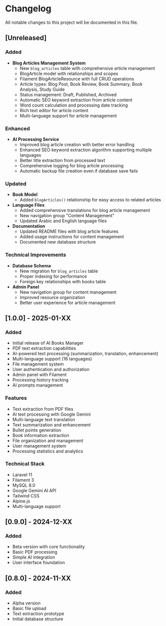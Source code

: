 # Changelog

All notable changes to this project will be documented in this file.

## [Unreleased]

### Added
- **Blog Articles Management System**
  - New `blog_articles` table with comprehensive article management
  - BlogArticle model with relationships and scopes
  - Filament BlogArticleResource with full CRUD operations
  - Article types: Blog Post, Book Review, Book Summary, Book Analysis, Study Guide
  - Status management: Draft, Published, Archived
  - Automatic SEO keyword extraction from article content
  - Word count calculation and processing date tracking
  - Rich text editor for article content
  - Multi-language support for article management

### Enhanced
- **AI Processing Service**
  - Improved blog article creation with better error handling
  - Enhanced SEO keyword extraction algorithm supporting multiple languages
  - Better title extraction from processed text
  - Comprehensive logging for blog article processing
  - Automatic backup file creation even if database save fails

### Updated
- **Book Model**
  - Added `blogArticles()` relationship for easy access to related articles
- **Language Files**
  - Added comprehensive translations for blog article management
  - New navigation group "Content Management"
  - Updated Arabic and English language files
- **Documentation**
  - Updated README files with blog article features
  - Added usage instructions for content management
  - Documented new database structure

### Technical Improvements
- **Database Schema**
  - New migration for `blog_articles` table
  - Proper indexing for performance
  - Foreign key relationships with books table
- **Admin Panel**
  - New navigation group for content management
  - Improved resource organization
  - Better user experience for article management

## [1.0.0] - 2025-01-XX

### Added
- Initial release of AI Books Manager
- PDF text extraction capabilities
- AI-powered text processing (summarization, translation, enhancement)
- Multi-language support (16 languages)
- File management system
- User authentication and authorization
- Admin panel with Filament
- Processing history tracking
- AI prompts management

### Features
- Text extraction from PDF files
- AI text processing with Google Gemini
- Multi-language text translation
- Text summarization and enhancement
- Bullet points generation
- Book information extraction
- File organization and management
- User management system
- Processing statistics and analytics

### Technical Stack
- Laravel 11
- Filament 3
- MySQL 8.0
- Google Gemini AI API
- Tailwind CSS
- Alpine.js
- Multi-language support

## [0.9.0] - 2024-12-XX

### Added
- Beta version with core functionality
- Basic PDF processing
- Simple AI integration
- User interface foundation

## [0.8.0] - 2024-11-XX

### Added
- Alpha version
- Basic file upload
- Text extraction prototype
- Initial database structure
